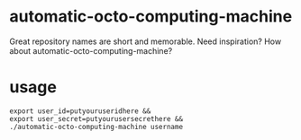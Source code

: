 # automatic-octo-computing-machine
Great repository names are short and memorable. Need inspiration? How about automatic-octo-computing-machine? 

# usage
```
export user_id=putyouruseridhere &&
export user_secret=putyourusersecrethere &&
./automatic-octo-computing-machine username
```
